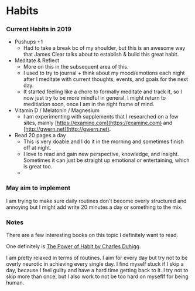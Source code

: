# Habits

### Current Habits in 2019

* Pushups +1 
  * Had to take a break bc of my shoulder, but this is an awesome way that James Clear talks about to establish & build this great habit.
* Meditate & Reflect
  * More on this in the subsequent area of this. 
  * I used to try to journal + think about my mood/emotions each night after I meditate with current thoughts, events, and goals for the next day.
  * It started feeling like a chore to formally meditate and track it, so I now just try to be more mindful in general. I might return to meditiation soon, once I am in the right frame of mind.  
* Vitamin D / Melatonin / Magnesium 
  * I am experimenting with supplements that I researched on a few sites, mainly [https://examine.com](https://examine.com) and [http://gwern.net](http://gwern.net). 
* Read 20 pages a day 
  * This is very doable and I do it in the morning and sometimes finish off at night. 
  * I love to read and gain new perspective, knowledge, and insight. Sometimes it can just be straight up emotional or entertaining, which is great too. 
  * 

### May aim to implement

I am trying to make sure daily routines don't become overly structured and annoying but I might add write 20 minutes a day or something to the mix. 

### Notes

There are a few interesting books on this topic I definitely want to read.

One definitely is [The Power of Habit by Charles Duhigg](https://charlesduhigg.com/the-power-of-habit/).

I am pretty relaxed in terms of routines. I aim for every day but try not to be overly neurotic in achieving every single day. I find myself stuck if I skip a day, because I feel guilty and have a hard time getting back to it. I try not to skip more than once, but I also work to not be too hard on myseflf for being human. 



